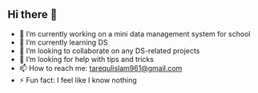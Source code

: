 ## Hi there 👋
- 🔭 I’m currently working on a mini data management system for school
- 🌱 I’m currently learning DS
- 👯 I’m looking to collaborate on any DS-related projects
- 🤔 I’m looking for help with tips and tricks
- 📫 How to reach me: tarequlislam961@gmail.com
- ⚡ Fun fact: I feel like I know nothing

<!--
**tareq-x/tareq-x** is a ✨ _special_ ✨ repository because its `README.md` (this file) appears on your GitHub profile.

Here are some ideas to get you started:

- 🔭 I’m currently working on a mini data management system for school
- 🌱 I’m currently learning DS
- 👯 I’m looking to collaborate on any DS-related projects
- 🤔 I’m looking for help with tips and tricks
- 💬 Ask me about ...
- 📫 How to reach me: tarequlislam961@gmail.com
- ⚡ Fun fact: I feel like I know nothing
-->
